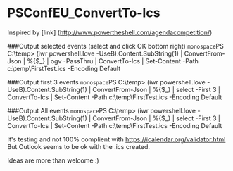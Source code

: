 # PSConfEU_ConvertTo-Ics

Inspired by [link] (http://www.powertheshell.com/agendacompetition/)

###Output selected events (select and click OK bottom right)
`monospace`PS C:\temp> (iwr powershell.love -UseB).Content.SubString(1) | ConvertFrom-Json | %{$_} | ogv -PassThru | ConvertTo-Ics | Set-Content -Path c:\temp\FirstTest.ics -Encoding Default



###Output first 3 events
`monospace`PS C:\temp> (iwr powershell.love -UseB).Content.SubString(1) | ConvertFrom-Json | %{$_} | select -First 3 | ConvertTo-Ics | Set-Content -Path c:\temp\FirstTest.ics -Encoding Default

###Output All events
`monospace`PS C:\temp> (iwr powershell.love -UseB).Content.SubString(1) | ConvertFrom-Json | %{$_} | select -First 3 | ConvertTo-Ics | Set-Content -Path c:\temp\FirstTest.ics -Encoding Default


It's testing and not 100% complient with https://icalendar.org/validator.html But Outlook seems to be ok with the .ics created. 




Ideas are more than welcome :) 